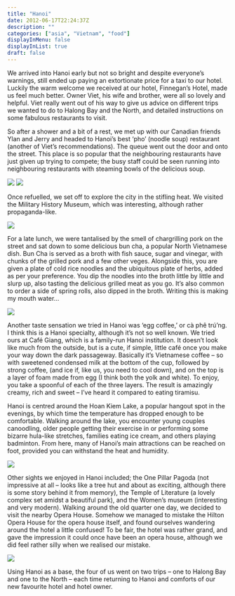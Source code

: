 ```yaml
---
title: "Hanoi"
date: 2012-06-17T22:24:37Z
description: ""
categories: ["asia", "Vietnam", "food"]
displayInMenu: false
displayInList: true
draft: false
---
```

We arrived into Hanoi early but not so bright and despite everyone’s warnings, still ended up paying an extortionate price for a taxi to our hotel. Luckily the warm welcome we received at our hotel, Finnegan’s Hotel, made us feel much better. Owner Viet, his wife and brother, were all so lovely and helpful. Viet really went out of his way to give us advice on different trips we wanted to do to Halong Bay and the North, and detailed instructions on some fabulous restaurants to visit.

So after a shower and a bit of a rest, we met up with our Canadian friends Ylan and Jerry and headed to Hanoi’s best ‘pho’ (noodle soup) restaurant (another of Viet’s recommendations). The queue went out the door and onto the street. This place is so popular that the neighbouring restaurants have just given up trying to compete; the busy staff could be seen running into neighbouring restaurants with steaming bowls of the delicious soup.

![](/hanoi/hanoi1.jpg)
![](/hanoi/hanoi2.jpg)

Once refuelled, we set off to explore the city in the stifling heat. We visited the Military History Museum, which was interesting, although rather propaganda-like. 

![](/hanoi/hanoi3.jpg)

For a late lunch, we were tantalised by the smell of chargrilling pork on the street and sat down to some delicious bun cha, a popular North Vietnamese dish. Bun Cha is served as a broth with fish sauce, sugar and vinegar, with chunks of the grilled pork and a few other veges. Alongside this, you are given a plate of cold rice noodles and the ubiquitous plate of herbs, added as per your preference. You dip the noodles into the broth little by little and slurp up, also tasting the delicious grilled meat as you go. It’s also common to order a side of spring rolls, also dipped in the broth. Writing this is making my mouth water…  



![](/hanoi/hanoi4.jpg)

 Another taste sensation we tried in Hanoi was ‘egg coffee,’ or cà phê trú’ng. I think this is a Hanoi specialty, although it’s not so well known. We tried ours at Café Giang, which is a family-run Hanoi institution. It doesn’t look like much from the outside, but is a cute, if simple, little café once you make your way down the dark passageway. Basically it’s Vietnamese coffee – so with sweetened condensed milk at the bottom of the cup, followed by strong coffee, (and ice if, like us, you need to cool down), and on the top is a layer of foam made from egg (I think both the yolk and white). To enjoy, you take a spoonful of each of the three layers. The result is amazingly creamy, rich and sweet – I’ve heard it compared to eating tiramisu.

Hanoi is centred around the Hoan Kiem Lake, a popular hangout spot in the evenings, by which time the temperature has dropped enough to be comfortable. Walking around the lake, you encounter young couples canoodling, older people getting their exercise in or performing some bizarre hula-like stretches, families eating ice cream, and others playing badminton. From here, many of Hanoi’s main attractions can be reached on foot, provided you can withstand the heat and humidity.


![](/hanoi/hanoi5.jpg)

Other sights we enjoyed in Hanoi included; the One Pillar Pagoda (not impressive at all – looks like a tree hut and about as exciting, although there is some story behind it from memory), the Temple of Literature (a lovely complex set amidst a beautiful park), and the Women’s museum (interesting and very modern). Walking around the old quarter one day, we decided to visit the nearby Opera House. Somehow we managed to mistake the Hilton Opera House for the opera house itself, and found ourselves wandering around the hotel a little confused! To be fair, the hotel was rather grand, and gave the impression it could once have been an opera house, although we did feel rather silly when we realised our mistake.


![](/hanoi/hanoi6.jpg)

Using Hanoi as a base, the four of us went on two trips – one to Halong Bay and one to the North – each time returning to Hanoi and comforts of our new favourite hotel and hotel owner.
